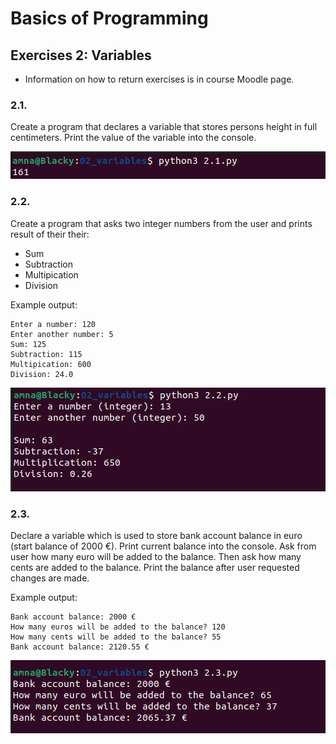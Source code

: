 # Basics of Programming

## Exercises 2: Variables
* Information on how to return exercises is in course Moodle page.


### 2.1.
Create a program that declares a variable that stores persons height in full centimeters. Print the value of the variable into the console.

![2.1 screenshot](2.1.png)

### 2.2.
Create a program that asks two integer numbers from the user and prints result of their their:
* Sum
* Subtraction
* Multipication
* Division

Example output:

    Enter a number: 120
    Enter another number: 5
    Sum: 125
    Subtraction: 115
    Multipication: 600
    Division: 24.0

![2.2 screenshot](2.2.png)

### 2.3.
Declare a variable which is used to store bank account balance in euro (start balance of 2000 €). Print current balance into the console. Ask from user how many euro will be added to the balance. Then ask how many cents are added to the balance. Print the balance after user requested changes are made.

Example output:

    Bank account balance: 2000 €
    How many euros will be added to the balance? 120
    How many cents will be added to the balance? 55
    Bank account balance: 2120.55 €

![2.3 screenshot](2.3.png)
